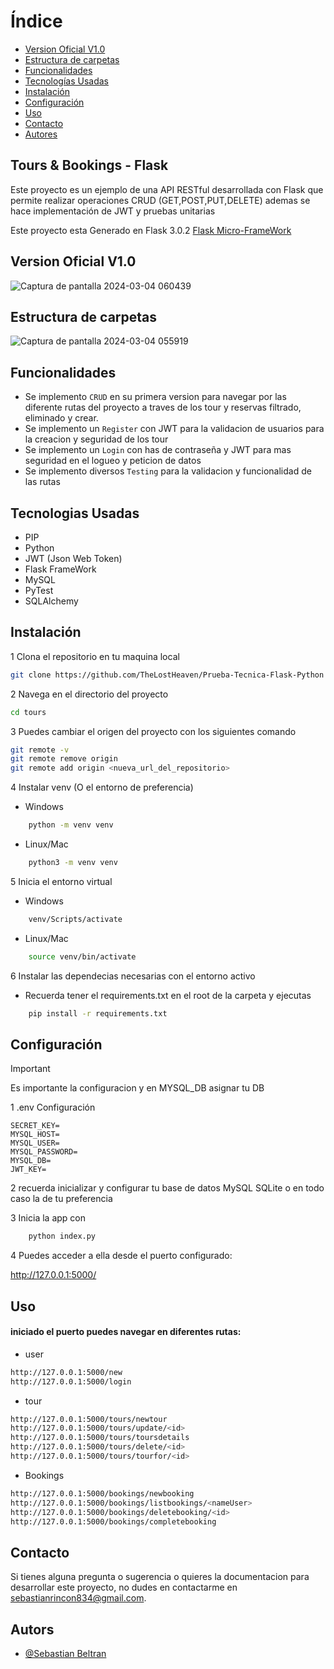 # Índice

- [Version Oficial V1.0](#version-oficial-v10)
- [Estructura de carpetas](#estructura-de-carpetas)
- [Funcionalidades](#funcionalidades)
- [Tecnologías Usadas](#tecnologias-usadas)
- [Instalación](#instalacion)
- [Configuración](#configuracion)
- [Uso](#uso)
- [Contacto](#contacto)
- [Autores](#autores)

## Tours & Bookings - Flask

Este proyecto es un ejemplo de una API RESTful desarrollada con Flask que permite realizar operaciones CRUD (GET,POST,PUT,DELETE) ademas se hace implementación de JWT y pruebas unitarias 


Este proyecto esta Generado en Flask 3.0.2 [Flask Micro-FrameWork](https://github.com/pallets/flask)


## Version Oficial V1.0

![Captura de pantalla 2024-03-04 060439](https://github.com/TheLostHeaven/Prueba-Tecnica-Flask-Python/assets/90277397/8079b889-650f-4d7d-8800-f3e76e938f6e)

## Estructura de carpetas

![Captura de pantalla 2024-03-04 055919](https://github.com/TheLostHeaven/Prueba-Tecnica-Flask-Python/assets/90277397/b9921fcd-2d9f-4509-84bb-c6f08c0b9c95)

## Funcionalidades

- Se implemento `CRUD` en su primera version para navegar por las diferente rutas del proyecto a traves de los tour y reservas filtrado, eliminado y crear.
- Se implemento un `Register` con JWT para la validacion de usuarios para la creacion y seguridad de los tour
- Se implemento un `Login` con has de contraseña y JWT para mas seguridad en el logueo y peticion de datos
- Se implemento diversos `Testing` para la validacion y funcionalidad de las rutas

## Tecnologias Usadas
- PIP
- Python
- JWT (Json Web Token)
- Flask FrameWork
- MySQL
- PyTest
- SQLAlchemy

## Instalación

1 Clona el repositorio en tu maquina local
```bash
git clone https://github.com/TheLostHeaven/Prueba-Tecnica-Flask-Python
```

2 Navega en el directorio del proyecto 
```bash
cd tours
```

3 Puedes cambiar el origen del proyecto con los siguientes comando

```bash
git remote -v
git remote remove origin
git remote add origin <nueva_url_del_repositorio>
```

4 Instalar venv (O el entorno de preferencia)

- Windows
```bash
    python -m venv venv
```
- Linux/Mac
```bash
    python3 -m venv venv
```

5 Inicia el entorno virtual

- Windows
```bash
    venv/Scripts/activate
```
- Linux/Mac
```bash
    source venv/bin/activate
```

6 Instalar las dependecias necesarias con el entorno activo
- Recuerda tener el requirements.txt en el root de la carpeta y ejecutas

```bash
    pip install -r requirements.txt
```


## Configuración

> [!IMPORTANT]
>Es importante la configuracion y en MYSQL_DB asignar tu DB

1 .env Configuración

```env
SECRET_KEY=
MYSQL_HOST=
MYSQL_USER=
MYSQL_PASSWORD=
MYSQL_DB=
JWT_KEY=
```

2 recuerda inicializar y configurar tu base de datos MySQL SQLite o en todo caso la de tu preferencia

3 Inicia la app con 
```bash
    python index.py
```

4 Puedes acceder a ella desde el puerto configurado:

http://127.0.0.1:5000/

## Uso

#### iniciado el puerto puedes navegar en diferentes rutas:
- user 
```bash
http://127.0.0.1:5000/new
http://127.0.0.1:5000/login
```
- tour
```bash
http://127.0.0.1:5000/tours/newtour
http://127.0.0.1:5000/tours/update/<id>
http://127.0.0.1:5000/tours/toursdetails
http://127.0.0.1:5000/tours/delete/<id>
http://127.0.0.1:5000/tours/tourfor/<id>
```
- Bookings
```bash
http://127.0.0.1:5000/bookings/newbooking
http://127.0.0.1:5000/bookings/listbookings/<nameUser>
http://127.0.0.1:5000/bookings/deletebooking/<id>
http://127.0.0.1:5000/bookings/completebooking
```
## Contacto

Si tienes alguna pregunta o sugerencia o quieres la documentacion para desarrollar este proyecto, no dudes en contactarme en [sebastianrincon834@gmail.com](sebastianrincon834@gmail.com).

## Autors

- [@Sebastian Beltran](https://github.com/Sebastian-Beltran-rincon-22)
